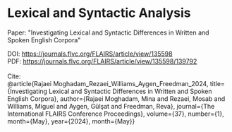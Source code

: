# Lexical and Syntactic Analysis
Paper: "Investigating Lexical and Syntactic Differences in Written and Spoken English Corpora"

DOI:  https://journals.flvc.org/FLAIRS/article/view/135598 <br />
PDF:  https://journals.flvc.org/FLAIRS/article/view/135598/139792 <br />
<br />
Cite: <br />
@article{Rajaei Moghadam_Rezaei_Williams_Aygen_Freedman_2024,
title={Investigating Lexical and Syntactic Differences in Written and Spoken English Corpora},
author={Rajaei Moghadam, Mina and Rezaei, Mosab and Williams, Miguel and Aygen, Gülşat and Freedman, Reva},
journal={The International FLAIRS Conference Proceedings},
volume={37},
number={1},
month={May},
year={2024},
month={May}}
